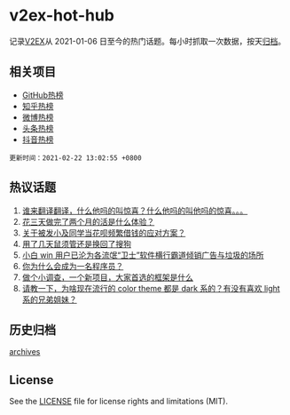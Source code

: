 # v2ex-hot-hub

 记录[V2EX](https://www.v2ex.com/)从 2021-01-06 日至今的热门话题。每小时抓取一次数据，按天[归档](archives)。
 
 ## 相关项目

- [GitHub热榜](https://github.com/snaildev/github-hot-hub)
- [知乎热榜](https://github.com/snaildev/zhihu-hot-hub)
- [微博热榜](https://github.com/snaildev/weibo-hot-hub)
- [头条热榜](https://github.com/snaildev/toutiao-hot-hub)
- [抖音热榜](https://github.com/snaildev/douyin-hot-hub)


 `更新时间：2021-02-22 13:02:55 +0800`

## 热议话题

1. [谁来翻译翻译，什么他吗的叫惊喜？什么他吗的叫他吗的惊喜。。。](https://www.v2ex.com/t/754840)
1. [花三天做完了两个月的活是什么体验？](https://www.v2ex.com/t/754829)
1. [关于被发小及同学当花呗频繁借钱的应对方案？](https://www.v2ex.com/t/754987)
1. [用了几天鼠须管还是换回了搜狗](https://www.v2ex.com/t/754860)
1. [小白 win 用户已沦为各流氓“卫士”软件横行霸道倾销广告与垃圾的场所](https://www.v2ex.com/t/754945)
1. [你为什么会成为一名程序员？](https://www.v2ex.com/t/755020)
1. [做个小调查，一个新项目，大家首选的框架是什么](https://www.v2ex.com/t/754961)
1. [请教一下，为啥现在流行的 color theme 都是 dark 系的？有没有喜欢 light 系的兄弟姐妹？](https://www.v2ex.com/t/754951)

## 历史归档

[archives](archives)

## License

See the [LICENSE](LICENSE) file for license rights and limitations (MIT).
